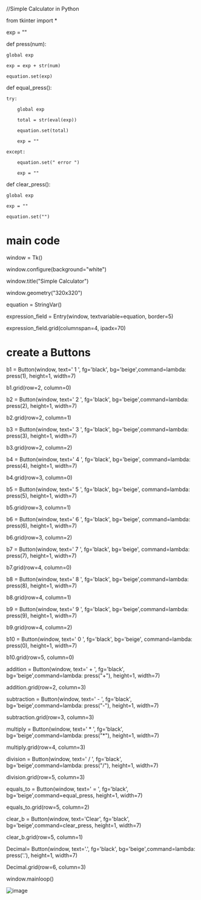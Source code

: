 //Simple Calculator in Python

from tkinter import *

exp = "" 

def press(num):  

	global exp

	exp = exp + str(num) 
 
	equation.set(exp) 
 
 def equal_press(): 
 
	try: 
 
		global exp 
  
		total = str(eval(exp)) 
  
		equation.set(total)
  
		exp = "" 
  
	except: 
 
        equation.set(" error ") 
		
		exp = "" 


def clear_press(): 

	global exp 
 
	exp = "" 
 
	equation.set("") 


# main code 
window = Tk() 

window.configure(background="white")  

window.title("Simple Calculator")  

window.geometry("320x320") 

equation = StringVar() 

expression_field = Entry(window, textvariable=equation, border=5) 

expression_field.grid(columnspan=4, ipadx=70)

# create a Buttons  
b1 = Button(window, text=' 1 ', fg='black', bg='beige',command=lambda: press(1), height=1, width=7) 

b1.grid(row=2, column=0) 

b2 = Button(window, text=' 2 ', fg='black', bg='beige',command=lambda: press(2), height=1, width=7) 

b2.grid(row=2, column=1) 

b3 = Button(window, text=' 3 ', fg='black', bg='beige',command=lambda: press(3), height=1, width=7) 

b3.grid(row=2, column=2) 

b4 = Button(window, text=' 4 ', fg='black', bg='beige', command=lambda: press(4), height=1, width=7) 

b4.grid(row=3, column=0) 

b5 = Button(window, text=' 5 ', fg='black', bg='beige', command=lambda: press(5), height=1, width=7) 

b5.grid(row=3, column=1) 

b6 = Button(window, text=' 6 ', fg='black', bg='beige', command=lambda: press(6), height=1, width=7) 

b6.grid(row=3, column=2) 

b7 = Button(window, text=' 7 ', fg='black', bg='beige', command=lambda: press(7), height=1, width=7) 

b7.grid(row=4, column=0) 

b8 = Button(window, text=' 8 ', fg='black', bg='beige',command=lambda: press(8), height=1, width=7) 

b8.grid(row=4, column=1) 

b9 = Button(window, text=' 9 ', fg='black', bg='beige',command=lambda: press(9), height=1, width=7) 

b9.grid(row=4, column=2) 
	
b10 = Button(window, text=' 0 ', fg='black', bg='beige', command=lambda: press(0), height=1, width=7) 

b10.grid(row=5, column=0) 

addition = Button(window, text=' + ', fg='black', bg='beige',command=lambda: press("+"), height=1, width=7) 

addition.grid(row=2, column=3) 

subtraction = Button(window, text=' - ', fg='black', bg='beige',command=lambda: press("-"), height=1, width=7) 

subtraction.grid(row=3, column=3) 

multiply = Button(window, text=' * ', fg='black', bg='beige',command=lambda: press("*"), height=1, width=7) 

multiply.grid(row=4, column=3) 

division = Button(window, text=' / ', fg='black', bg='beige',command=lambda: press("/"), height=1, width=7) 

division.grid(row=5, column=3) 

equals_to = Button(window, text=' = ', fg='black', bg='beige',command=equal_press, height=1, width=7) 

equals_to.grid(row=5, column=2) 

clear_b = Button(window, text='Clear', fg='black', bg='beige',command=clear_press, height=1, width=7) 

clear_b.grid(row=5, column=1) 

Decimal= Button(window, text='.', fg='black', bg='beige',command=lambda: press('.'), height=1, width=7) 

Decimal.grid(row=6, column=3) 

window.mainloop() 

![image](https://github.com/Sagarika-Dubey/learn-python/assets/141268973/4ebff207-14f9-4eff-aa08-b16340588a6e)

